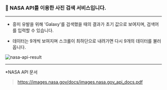 ### 🚀 NASA API를 이용한 사진 검색 서비스입니다.

-----

- 흥미 유발을 위해 'Galaxy'를 검색했을 때의 결과가 초기 값으로 보여지며, 검색어를 입력할 수 있습니다.

- 데이터는 9개씩 보여지며 스크롤이 최하단으로 내려가면 다시 9개의 데이터를 불러옵니다.

![nasa-api-result](https://user-images.githubusercontent.com/48341341/127896775-09c2e471-273e-4021-8c18-bc9677945581.png)

-----

*NASA API 문서
> https://images.nasa.gov/docs/images.nasa.gov_api_docs.pdf

